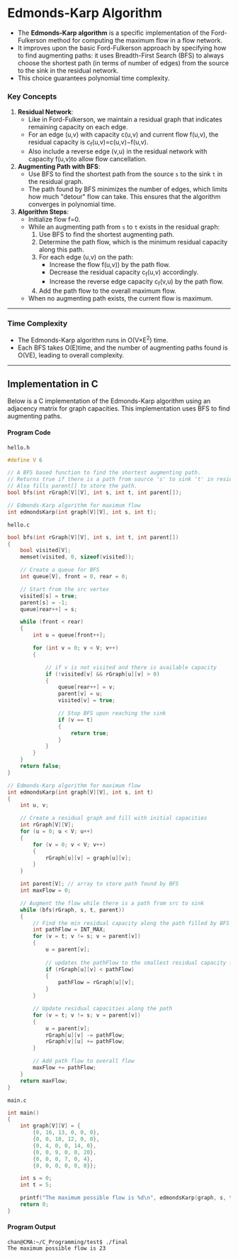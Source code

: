 # Edmonds-Karp Algorithm

- The **Edmonds-Karp algorithm** is a specific implementation of the Ford-Fulkerson method for computing the maximum flow in a flow network. 
- It improves upon the basic Ford-Fulkerson approach by specifying how to find augmenting paths: it uses Breadth-First Search (BFS) to always choose the shortest path (in terms of number of edges) from the source to the sink in the residual network. 
- This choice guarantees polynomial time complexity.

### **Key Concepts**

1. **Residual Network**:
   - Like in Ford-Fulkerson, we maintain a residual graph that indicates remaining capacity on each edge.
   - For an edge (u,v) with capacity c(u,v) and current flow f(u,v), the residual capacity is c<sub>f</sub>(u,v)=c(u,v)−f(u,v).
   - Also include a reverse edge (v,u) in the residual network with capacity f(u,v)to allow flow cancellation.
2. **Augmenting Path with BFS**:
   - Use BFS to find the shortest path from the source `s` to the sink `t` in the residual graph.
   - The path found by BFS minimizes the number of edges, which limits how much "detour" flow can take. This ensures that the algorithm converges in polynomial time.
3. **Algorithm Steps**:
   - Initialize flow f=0.
   - While an augmenting path from  `s` to `t` exists in the residual graph:
     1. Use BFS to find the shortest augmenting path.
     2. Determine the path flow, which is the minimum residual capacity along this path.
     3. For each edge (u,v) on the path:
        - Increase the flow f(u,v)) by the path flow.
        - Decrease the residual capacity c<sub>f</sub>(u,v) accordingly.
        - Increase the reverse edge capacity c<sub>f</sub>(v,u) by the path flow.
     4. Add the path flow to the overall maximum flow.
   - When no augmenting path exists, the current flow is maximum.

---

### **Time Complexity**

- The Edmonds-Karp algorithm runs in O(V×E<sup>2</sup>) time.
- Each BFS takes O(E)time, and the number of augmenting paths found is O(VE), leading to overall complexity.

---

## Implementation in C

Below is a C implementation of the Edmonds-Karp algorithm using an adjacency matrix for graph capacities. This implementation uses BFS to find augmenting paths.



#### Program Code

`hello.h`

```c
#define V 6

// A BFS based function to find the shortest augmenting path.
// Returns true if there is a path from source 's' to sink 't' in residualGraph.
// Also fills parent[] to store the path.
bool bfs(int rGraph[V][V], int s, int t, int parent[]);

// Edmonds-Karp algorithm for maximum flow
int edmondsKarp(int graph[V][V], int s, int t);
```

`hello.c`

```c
bool bfs(int rGraph[V][V], int s, int t, int parent[])
{
    bool visited[V];
    memset(visited, 0, sizeof(visited));

    // Create a queue for BFS
    int queue[V], front = 0, rear = 0;

    // Start from the src vertex
    visited[s] = true;
    parent[s] = -1;
    queue[rear++] = s;

    while (front < rear)
    {
        int u = queue[front++];

        for (int v = 0; v < V; v++)
        {

            // if v is not visited and there is available capacity
            if (!visited[v] && rGraph[u][v] > 0)
            {
                queue[rear++] = v;
                parent[v] = u;
                visited[v] = true;

                // Stop BFS upon reaching the sink
                if (v == t)
                {
                    return true;
                }
            }
        }
    }
    return false;
}

// Edmonds-Karp algorithm for maximum flow
int edmondsKarp(int graph[V][V], int s, int t)
{
    int u, v;

    // Create a residual graph and fill with initial capacities
    int rGraph[V][V];
    for (u = 0; u < V; u++)
    {
        for (v = 0; v < V; v++)
        {
            rGraph[u][v] = graph[u][v];
        }
    }

    int parent[V]; // array to store path found by BFS
    int maxFlow = 0;

    // Augment the flow while there is a path from src to sink
    while (bfs(rGraph, s, t, parent))
    {
        // Find the min residual capacity along the path filled by BFS
        int pathFlow = INT_MAX;
        for (v = t; v != s; v = parent[v])
        {
            u = parent[v];
            
            // updates the pathFlow to the smallest residual capacity found along the current augmenting path
            if (rGraph[u][v] < pathFlow)
            {
                pathFlow = rGraph[u][v];
            }
        }

        // Update residual capacities along the path
        for (v = t; v != s; v = parent[v])
        {
            u = parent[v];
            rGraph[u][v] -= pathFlow;
            rGraph[v][u] += pathFlow;
        }

        // Add path flow to overall flow
        maxFlow += pathFlow;
    }
    return maxFlow;
}
```

`main.c`

```c
int main()
{
    int graph[V][V] = {
        {0, 16, 13, 0, 0, 0},
        {0, 0, 10, 12, 0, 0},
        {0, 4, 0, 0, 14, 0},
        {0, 0, 9, 0, 0, 20},
        {0, 0, 0, 7, 0, 4},
        {0, 0, 0, 0, 0, 0}};

    int s = 0;
    int t = 5;

    printf("The maximum possible flow is %d\n", edmondsKarp(graph, s, t));
    return 0;
}
```



#### Program Output

```shell
chan@CMA:~/C_Programming/test$ ./final
The maximum possible flow is 23
```

